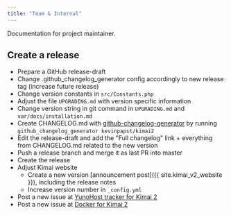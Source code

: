```yaml
---
title: "Team & Internal"
---
```


Documentation for project maintainer.

## Create a release

- Prepare a GitHub release-draft
- Change .github_changelog_generator config accordingly to new release tag (increase future release)
- Change version constants in `src/Constants.php`
- Adjust the file `UPGRADING.md` with version specific information
- Change version string in git command in `UPGRADING.md` and `var/docs/installation.md`  
- Create CHANGELOG.md with [github-changelog-generator](https://github.com/github-changelog-generator/github-changelog-generator]) by running `github_changelog_generator kevinpapst/kimai2`
- Edit the release-draft and add the "Full changelog" link + everything from CHANGELOG.md related to the new version
- Push a release branch and merge it as last PR into master
- Create the release
- Adjust Kimai website
  - Create a new version [announcement post]({{ site.kimai_v2_website }}), including the release notes
  - Increase version number in `_config.yml`
- Post a new issue at [YunoHost tracker for Kimai 2](https://github.com/YunoHost-Apps/kimai2_ynh)
- Post a new issue at [Docker for Kimai 2](https://github.com/tobybatch/kimai2)
